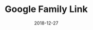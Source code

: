 ---
layout: site
title: "Google Family Link"
date: 2018-12-27
categories: [google]
version: 1.6.6
major: 1
minor: 6
patch: 6
slug: google-family-link
link: https://families.google.com/familylink
submitter: lpolepeddi
permalink: /sites/:slug
---